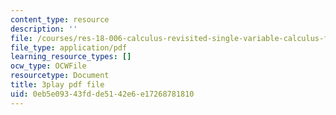 ```yaml
---
content_type: resource
description: ''
file: /courses/res-18-006-calculus-revisited-single-variable-calculus-fall-2010/0eb5e09343fdde5142e6e17268781810_iM4DRgFqPso.pdf
file_type: application/pdf
learning_resource_types: []
ocw_type: OCWFile
resourcetype: Document
title: 3play pdf file
uid: 0eb5e093-43fd-de51-42e6-e17268781810
---
```

